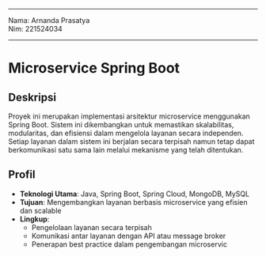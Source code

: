 ***
Nama: Arnanda Prasatya \
Nim: 221524034
***
# Microservice Spring Boot

## Deskripsi
Proyek ini merupakan implementasi arsitektur microservice menggunakan Spring Boot. Sistem ini dikembangkan untuk memastikan skalabilitas, modularitas, dan efisiensi dalam mengelola layanan secara independen. Setiap layanan dalam sistem ini berjalan secara terpisah namun tetap dapat berkomunikasi satu sama lain melalui mekanisme yang telah ditentukan.

## Profil
- **Teknologi Utama**: Java, Spring Boot, Spring Cloud, MongoDB, MySQL
- **Tujuan**: Mengembangkan layanan berbasis microservice yang efisien dan scalable
- **Lingkup**:
  - Pengelolaan layanan secara terpisah
  - Komunikasi antar layanan dengan API atau message broker
  - Penerapan best practice dalam pengembangan microservic